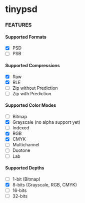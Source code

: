 # tinypsd

### FEATURES

#### Supported Formats

- [X] PSD
- [ ] PSB

#### Supported Compressions

- [X] Raw
- [X] RLE
- [ ] Zip without Prediction
- [ ] Zip with Prediction

#### Supported Color Modes

- [ ] Bitmap
- [X] Grayscale (no alpha support yet)
- [ ] Indexed
- [X] RGB
- [X] CMYK
- [ ] Multichannel
- [ ] Duotone
- [ ] Lab

#### Supported Depths

- [ ] 1-bit (Bitmap)
- [X] 8-bits (Grayscale, RGB, CMYK)
- [ ] 16-bits
- [ ] 32-bits
